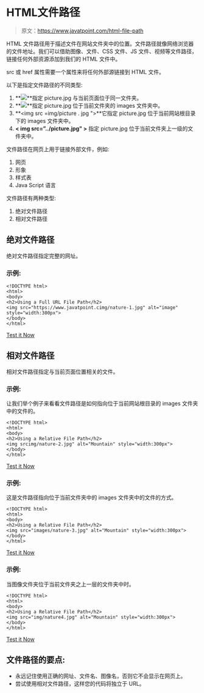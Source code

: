 # HTML文件路径

> 原文：<https://www.javatpoint.com/html-file-path>

HTML 文件路径用于描述文件在网站文件夹中的位置。文件路径就像网络浏览器的文件地址。我们可以借助图像、文件、CSS 文件、JS 文件、视频等文件路径，链接任何外部资源添加到我们的 HTML 文件中。

src 或 href 属性需要一个属性来将任何外部源链接到 HTML 文件。

以下是指定文件路径的不同类型:

1.  **<img src = " picture . jpg ">**指定 picture.jpg 与当前页面位于同一文件夹。
2.  **<img src = " images/picture . jpg ">**指定 picture.jpg 位于当前文件夹的 images 文件夹中。
3.  **<img src =img/picture . jpg ">**它指定 picture.jpg 位于当前网站根目录下的 images 文件夹中。
4.  **< img src=”../picture.jpg" >** 指定 picture.jpg 位于当前文件夹上一级的文件夹中。

文件路径在网页上用于链接外部文件，例如:

1.  网页
2.  形象
3.  样式表
4.  Java Script 语言

文件路径有两种类型:

1.  绝对文件路径
2.  相对文件路径

## 绝对文件路径

绝对文件路径指定完整的网址。

### 示例:

```
<!DOCTYPE html>
<html>
<body>
<h2>Using a Full URL File Path</h2>
<img src="https://www.javatpoint.cimg/nature-1.jpg" alt="image" style="width:300px">
</body>
</html>

```

[Test it Now](https://www.javatpoint.com/oprweb/test.jsp?filename=htmlfilepath)

## 相对文件路径

相对文件路径指定与当前页面位置相关的文件。

### 示例:

让我们举个例子来看看文件路径是如何指向位于当前网站根目录的 images 文件夹中的文件的。

```
<!DOCTYPE html>
<html>
<body>
<h2>Using a Relative File Path</h2>
<img srcimg/nature-2.jpg" alt="Mountain" style="width:300px">
</body>
</html>

```

[Test it Now](https://www.javatpoint.com/oprweb/test.jsp?filename=htmlfilepath2)

### 示例:

这是文件路径指向位于当前文件夹中的 images 文件夹中的文件的方式。

```
<!DOCTYPE html>
<html>
<body>
<h2>Using a Relative File Path</h2>
<img src="images/nature-3.jpg" alt="Mountain" style="width:300px">
</body>
</html>

```

[Test it Now](https://www.javatpoint.com/oprweb/test.jsp?filename=htmlfilepath3)

### 示例:

当图像文件夹位于当前文件夹之上一层的文件夹中时。

```
<!DOCTYPE html>
<html>
<body>
<h2>Using a Relative File Path</h2>
<img src="img/nature4.jpg" alt="Mountain" style="width:300px">
</body>
</html>

```

[Test it Now](https://www.javatpoint.com/oprweb/test.jsp?filename=htmlfilepath4)

## 文件路径的要点:

*   永远记住使用正确的网址、文件名、图像名，否则它不会显示在网页上。
*   尝试使用相对文件路径，这样您的代码将独立于 URL。